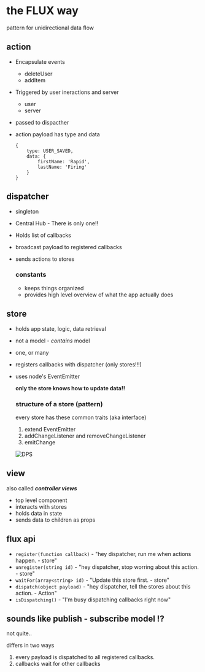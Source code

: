# the FLUX way #

pattern for unidirectional data flow

## action ##
- Encapsulate events
    - deleteUser
    - addItem
- Triggered by user ineractions and server
    - user
    - server    
- passed to dispacther

- action payload has type and data 
    ```
    {
        type: USER_SAVED,
        data: {
            firstName: 'Rapid',
            lastName: 'Firing'
        }
    }
    ```

## dispatcher ##
- singleton
- Central Hub - There is only one!!
- Holds list of callbacks
- broadcast payload to registered callbacks
- sends actions to stores

    ### constants ###
    - keeps things organized
    - provides high level overview of what the app actually does

## store ##
- holds app state, logic, data retrieval
- not a model - _contains_ model
- one, or many
- registers callbacks with dispatcher (only stores!!!)
- uses node's EventEmitter

    **only the store knows how to update data!!**

    ### structure of a store (pattern) ###
    every store has these common traits (aka interface)
    1. extend EventEmitter
    2. addChangeListener and removeChangeListener
    3. emitChange
    
    ![DPS](https://github.com/rapidfiring/reactAndFluxCourse/descriptions/img/dispatcher_payload_stores.png) 

## view ##
also called _**controller views**_

- top level component
- interacts with stores
- holds data in state
- sends data to children as props

## flux api ##
- `register(function callback)` - "hey dispatcher, run me when actions happen. - store"
- `unregister(string id)` - "hey dispatcher, stop worring about this action. - store"
- `waitFor(array<string> id)` - "Update this store first. - store"
- `dispatch(object payload)` - "hey dispatcher, tell the stores about this action. - Action"
- `isDispatching()` - "I'm busy dispatching callbacks right now"

## sounds like publish - subscribe model !? ##
not quite.. 

differs in two ways
1. every payload is dispatched to all registered callbacks.
2. callbacks wait for other callbacks